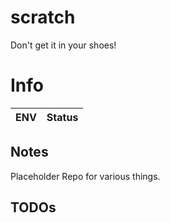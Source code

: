 # scratch
Don't get it in your shoes!

# Info
| ENV | Status |
| --- | ------ |

## Notes
Placeholder Repo for various things.

## TODOs
